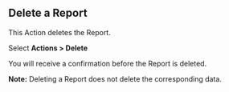 ## Delete a Report

This Action deletes the Report.

Select **Actions > Delete**

You will receive a confirmation before the Report is deleted. 

**Note:** Deleting a Report does not delete the corresponding data.
